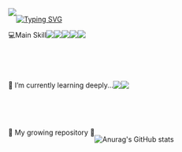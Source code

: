 <!-- 헤더 -->
<div align=center style="display:flex; flex-direction:row;">
  <img src="https://capsule-render.vercel.app/api?type=waving&color=auto&height=270&section=header&text=Welcome%20to%20hun-cloud&fontSize=50" />
  <div>
    
  [![Typing SVG](https://readme-typing-svg.demolab.com/?lines=I'm+a+backend+developer.;I'm+still+growing+:\);Thank+you+for+coming!!!)](https://git.io/typing-svg)
  
  </div>
</div>

<!-- 스킬셋 -->
<div align=center style="display:flex; flex-direction:row;">
    <div>💻Main Skill</div>
    <br/>
    <img src="https://img.shields.io/badge/Java-007396?style=for-the-badge&logo=Java&logoColor=white"> 
    <img src="https://img.shields.io/badge/Spring-6DB33F?style=for-the-badge&amp;logo=Spring&amp;logoColor=white">
<!--     <img src="https://img.shields.io/badge/Spring Boot-6DB33F?style=for-the-badge&logo=spring boot&logoColor=white">  -->
    <img src="https://img.shields.io/badge/mysql-4479A1?style=for-the-badge&logo=mysql&logoColor=white"> 
    <img src="https://img.shields.io/badge/rabbitmq-FF6600?style=for-the-badge&logo=RabbitMQ&logoColor=white">
    <br/>  
    <img src="https://img.shields.io/badge/google cloud-4285F4?style=for-the-badge&logo=googlecloud&logoColor=white">
<!--     <img src="https://img.shields.io/badge/Github-181717?style=flat-square&amp;logo=Github&amp;logoColor=white"> -->
</div>

<br/><br/><br/>

<div align=center style="display:flex; flex-direction:row;">
<div>🌱 I’m currently learning deeply...</div>
  <br/>
  <img src="https://img.shields.io/badge/Java-007396?style=for-the-badge&logo=Java&logoColor=white"> 
  <img src="https://img.shields.io/badge/spring Security-6DB33F?style=for-the-badge&logo=springsecurity&logoColor=white">
</div>

<br/><br/><br/>
<!--  -->
<div align=center style="display:flex; flex-direction:row;">
  <div>🎈 My growing repository 🎈</div>
  <br/>
  
  ![Anurag's GitHub stats](https://github-readme-stats.vercel.app/api?username=hun-cloud&show_icons=true&theme=radical)  
</div>




<!--
**hun-cloud/hun-cloud** is a ✨ _special_ ✨ repository because its `README.md` (this file) appears on your GitHub profile.

Here are some ideas to get you started:

- 🔭 I’m currently working on ...
- 🌱 I’m currently learning ...
- 👯 I’m looking to collaborate on ...
- 🤔 I’m looking for help with ...
- 💬 Ask me about ...
- 📫 How to reach me: ...
- 😄 Pronouns: ...
- ⚡ Fun fact: ...
-->


